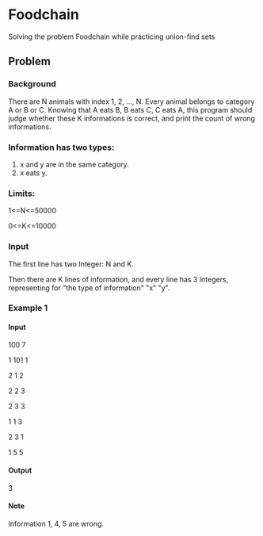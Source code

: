 # Foodchain
Solving the problem Foodchain while practicing union-find sets
## Problem
### Background
There are N animals with index 1, 2, ..., N. Every animal belongs to category A or B or C. Knowing that A eats B, B eats C, C eats A, this program should judge whether these K informations is correct, and print the count of wrong informations.
### Information has two types:
1. x and y are in the same category.
2. x eats y.
### Limits:
1<=N<=50000

0<=K<=10000
### Input
The first line has two Integer: N and K.

Then there are K lines of information, and every line has 3 Integers, representing for "the type of information" "x" "y".
### Example 1
#### Input
100 7

1 101 1

2 1 2

2 2 3

2 3 3

1 1 3

2 3 1

1 5 5
#### Output
3
#### Note
Information 1, 4, 5 are wrong.
